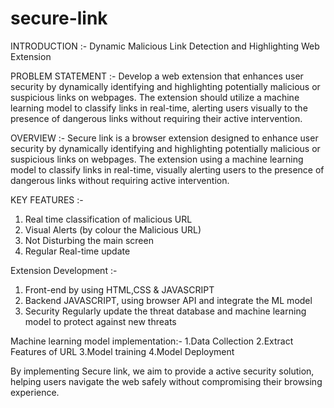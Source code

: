 # secure-link
INTRODUCTION :-
Dynamic Malicious Link Detection and Highlighting Web Extension


PROBLEM STATEMENT :-
Develop a web extension that enhances user security by dynamically identifying and highlighting potentially 
malicious or suspicious links on webpages. The extension should utilize a machine learning model to 
classify links in real-time, alerting users visually to the presence of dangerous links without requiring their active intervention.


OVERVIEW :- 
Secure link is a browser extension designed to enhance user security by dynamically identifying and highlighting potentially malicious or suspicious links on webpages. The extension using a machine learning model to classify links in real-time, visually alerting users to the presence of dangerous links without requiring active intervention.


KEY FEATURES :-
1. Real time classification of malicious URL
2. Visual Alerts (by colour the Malicious URL)
3. Not Disturbing the main screen
4. Regular Real-time update


Extension Development :-
1. Front-end
   by using HTML,CSS & JAVASCRIPT
2. Backend
   JAVASCRIPT, using browser API and integrate the ML model
3. Security
   Regularly update the threat database and machine learning model to protect against new threats


Machine learning model implementation:-
1.Data Collection
2.Extract Features of URL
3.Model training 
4.Model Deployment

By implementing Secure link, we aim to provide a active security solution, helping users navigate the web safely without compromising their browsing experience.
